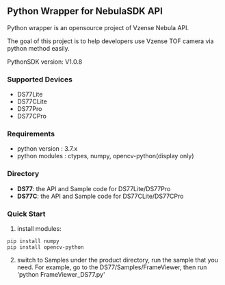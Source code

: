 ## Python Wrapper for NebulaSDK API

Python wrapper is an opensource project of Vzense Nebula API.

The goal of this project is to help developers use Vzense TOF camera via python method easily.

PythonSDK version: V1.0.8

### Supported Devices

- DS77Lite 
- DS77CLite
- DS77Pro  
- DS77CPro  

### Requirements

- python version : 3.7.x
- python modules : ctypes, numpy, opencv-python(display only)

### Directory

- **DS77**: the API and Sample code for DS77Lite/DS77Pro
- **DS77C**: the API and Sample code for DS77CLite/DS77CPro

### Quick Start

1. install modules:
```	 
pip install numpy
pip install opencv-python 
```
2. switch to Samples under the product directory, run the sample that you need. 
For example, go to the DS77/Samples/FrameViewer, then run 'python FrameViewer_DS77.py'